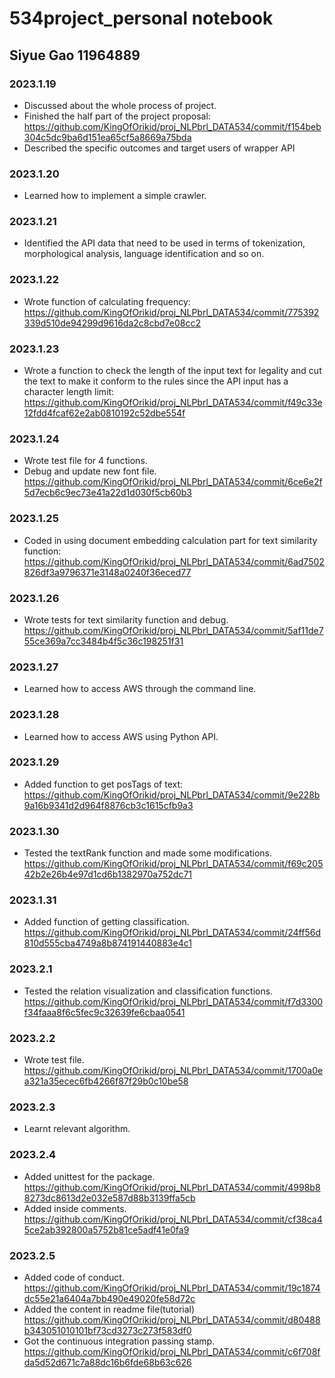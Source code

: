 # 534project_personal notebook
## Siyue Gao 11964889

### 2023.1.19
* Discussed about the whole process of project.
* Finished the half part of the project proposal: https://github.com/KingOfOrikid/proj_NLPbrl_DATA534/commit/f154beb304c5dc9ba6d151ea65cf5a8669a75bda
* Described the specific outcomes and target users of wrapper API

### 2023.1.20
* Learned how to implement a simple crawler.

### 2023.1.21
* Identified the API data that need to be used in terms of tokenization, morphological analysis, language identification and so on.

### 2023.1.22
* Wrote function of calculating frequency: https://github.com/KingOfOrikid/proj_NLPbrl_DATA534/commit/775392339d510de94299d9616da2c8cbd7e08cc2

### 2023.1.23
* Wrote a function to check the length of the input text for legality and cut the text to make it conform to the rules since the API input has a character length limit:
https://github.com/KingOfOrikid/proj_NLPbrl_DATA534/commit/f49c33e12fdd4fcaf62e2ab0810192c52dbe554f

### 2023.1.24
* Wrote test file for 4 functions.
* Debug and update new font file.
https://github.com/KingOfOrikid/proj_NLPbrl_DATA534/commit/6ce6e2f5d7ecb6c9ec73e41a22d1d030f5cb60b3

### 2023.1.25
* Coded in using document embedding calculation part for text similarity function:
 https://github.com/KingOfOrikid/proj_NLPbrl_DATA534/commit/6ad7502826df3a9796371e3148a0240f36eced77

### 2023.1.26
* Wrote tests for text similarity function and debug.
https://github.com/KingOfOrikid/proj_NLPbrl_DATA534/commit/5af11de755ce369a7cc3484b4f5c36c198251f31

### 2023.1.27
* Learned how to access AWS through the command line.

### 2023.1.28
* Learned how to access AWS using Python API.

### 2023.1.29
* Added function to get posTags of text:
https://github.com/KingOfOrikid/proj_NLPbrl_DATA534/commit/9e228b9a16b9341d2d964f8876cb3c1615cfb9a3

### 2023.1.30
* Tested the textRank function and made some modifications.
https://github.com/KingOfOrikid/proj_NLPbrl_DATA534/commit/f69c20542b2e26b4e97d1cd6b1382970a752dc71

### 2023.1.31
* Added function of getting classification.
https://github.com/KingOfOrikid/proj_NLPbrl_DATA534/commit/24ff56d810d555cba4749a8b874191440883e4c1

### 2023.2.1
* Tested the relation visualization and classification functions.
https://github.com/KingOfOrikid/proj_NLPbrl_DATA534/commit/f7d3300f34faaa8f6c5fec9c32639fe6cbaa0541

### 2023.2.2
* Wrote test file.
https://github.com/KingOfOrikid/proj_NLPbrl_DATA534/commit/1700a0ea321a35ecec6fb4266f87f29b0c10be58

### 2023.2.3
* Learnt relevant algorithm.

### 2023.2.4
* Added unittest for the package.
https://github.com/KingOfOrikid/proj_NLPbrl_DATA534/commit/4998b88273dc8613d2e032e587d88b3139ffa5cb
* Added inside comments.
https://github.com/KingOfOrikid/proj_NLPbrl_DATA534/commit/cf38ca45ce2ab392800a5752b81ce5adf41e0fa9

### 2023.2.5
* Added code of conduct.
https://github.com/KingOfOrikid/proj_NLPbrl_DATA534/commit/19c1874dc55e21a6404a7bb490e49020fe58d72c
* Added the content in readme file(tutorial)
https://github.com/KingOfOrikid/proj_NLPbrl_DATA534/commit/d80488b343051010101bf73cd3273c273f583df0
* Got the continuous integration passing stamp.
https://github.com/KingOfOrikid/proj_NLPbrl_DATA534/commit/c6f708fda5d52d671c7a88dc16b6fde68b63c626
